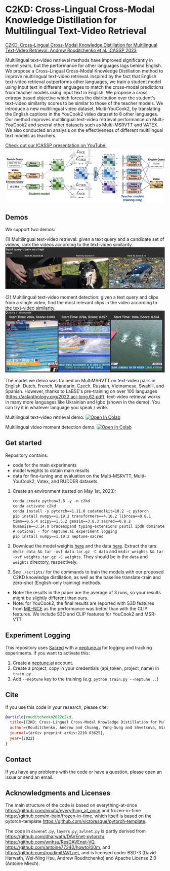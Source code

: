 # C2KD: Cross-Lingual Cross-Modal Knowledge Distillation for Multilingual Text-Video Retrieval

[C2KD: Cross-Lingual Cross-Modal Knowledge Distillation for Multilingual Text-Video Retrieval. Andrew Rouditchenko et al. ICASSP 2023 ](https://arxiv.org/abs/2210.03625)

Multilingual text-video retrieval methods have improved significantly in recent years, but the performance for other languages lags behind English. We propose a Cross-Lingual Cross-Modal Knowledge Distillation method to improve multilingual text-video retrieval. Inspired by the fact that English text-video retrieval outperforms other languages, we train a student model using input text in different languages to match the cross-modal predictions from teacher models using input text in English. We propose a cross entropy based objective which forces the distribution over the student's text-video similarity scores to be similar to those of the teacher models. We introduce a new multilingual video dataset, Multi-YouCook2, by translating the English captions in the YouCook2 video dataset to 8 other languages. Our method improves multilingual text-video retrieval performance on Multi-YouCook2 and several other datasets such as Multi-MSRVTT and VATEX. We also conducted an analysis on the effectiveness of different multilingual text models as teachers.

[Check out our ICASSP presentation on YouTube!](https://youtu.be/oZ-lch3Njpw)
[![Architecture](assets/arch.png)](https://youtu.be/oZ-lch3Njpw)

## Demos
We support two demos:

(1) Multilingual text-video retrieval: given a text query and a candidate set of videos, rank the videos according to the text-video similarity.
[![retrieval](assets/retrieval.gif)](https://colab.research.google.com/drive/1yeyjrzAP5VQCtHF6xZNuH2MjRzwMgeNR?usp=sharing)

(2) Multilingual text-video moment detection: given a text query and clips from a single video, find the most relevant clips in the video according to the text-video similarity.
[![moment detection](assets/moment_detection.gif)](https://colab.research.google.com/drive/1iMMhfG9qEj2RiC60T8VLF3xsJaPYsLH3?usp=sharing)

The model we demo was trained on MultiMSRVTT on text-video pairs in English, Dutch, French, Mandarin, Czech, Russian, Vietnamese, Swahili, and Spanish. However, thanks to LaBSE's pre-training on over 100 languages (https://aclanthology.org/2022.acl-long.62.pdf), text-video retrieval works in many more languages like Ukrainian and Igbo (shown in the demo). You can try it in whatever language you speak / write.

Multilingual text-video retrieval demo: [![Open In Colab](https://colab.research.google.com/assets/colab-badge.svg)](https://colab.research.google.com/drive/1yeyjrzAP5VQCtHF6xZNuH2MjRzwMgeNR?usp=sharing)

Multilingual video moment detection demo: [![Open In Colab](https://colab.research.google.com/assets/colab-badge.svg)](https://colab.research.google.com/drive/1iMMhfG9qEj2RiC60T8VLF3xsJaPYsLH3?usp=sharing)

## Get started

Repository contains:
* code for the main experiments
* model weights to obtain main results
* data for fine-tuning and evaluation on the Multi-MSRVTT, Multi-YouCook2, Vatex, and RUDDER datasets

1. Create an environment (tested on May 1st, 2023):
   ```
   conda create python=3.8 -y -n c2kd
   conda activate c2kd
   conda install -y pytorch==1.11.0 cudatoolkit=10.2 -c pytorch
   pip install numpy==1.19.2 transformers==4.16.2 librosa==0.8.1 timm==0.5.4 scipy==1.5.2 gensim==3.8.3 sacred==0.8.2 humanize==3.14.0 braceexpand typing-extensions psutil ipdb dominate
   # optional - for neptune.ai experiment logging
   pip install numpy==1.19.2 neptune-sacred
   ```
2. Download the model weights [here](https://data.csail.mit.edu/placesaudio/c2kd/weights.tar.gz) and the data [here](https://data.csail.mit.edu/placesaudio/c2kd/data.tar.gz). Extract the tars:
   `mkdir data && tar -xvf data.tar.gz -C data` and `mkdir weights && tar -xvf weights.tar.gz -C weights`. They should be in the `data` and `weights` directory, respectively.
   
3. See `./scripts/` for the commands to train the models with our proposed C2KD knowledge distillation, as well as the baseline translate-train and zero-shot (English-only training) methods.
- Note: the results in the paper are the average of 3 runs, so your results might be slightly different than ours.
- Note: for YouCook2, the final results are reported with S3D features from [MIL-NCE](https://github.com/antoine77340/S3D_HowTo100M) as the performance was better than with the CLIP features. We include S3D and CLIP features for YouCook2 and MSR-VTT.


## Experiment Logging

This repository uses [Sacred](https://github.com/IDSIA/sacred) with a [neptune.ai](https://neptune.ai) for logging and tracking experiments.
If you want to activate this:
1. Create a [neptune.ai](https://neptune.ai) account.
2. Create a project, copy in your credentials (api_token, project_name) in `train.py` 
3. Add `--neptune` key to the training (e.g. `python train.py --neptune ..`)

## Cite

If you use this code in your research, please cite:

```bibtex
@article{rouditchenko2022c2kd,
  title={C2KD: Cross-Lingual Cross-Modal Knowledge Distillation for Multilingual Text-Video Retrieval},
  author={Rouditchenko, Andrew and Chuang, Yung-Sung and Shvetsova, Nina and Thomas, Samuel and Feris, Rogerio and Kingsbury, Brian and Karlinsky, Leonid and Harwath, David and Kuehne, Hilde and Glass, James},
  journal={arXiv preprint arXiv:2210.03625},
  year={2022}
}
```

## Contact

If you have any problems with the code or have a question, please open an issue or send an email.

## Acknowledgments and Licenses

The main structure of the code is based on everything-at-once https://github.com/ninatu/everything_at_once and frozen-in-time https://github.com/m-bain/frozen-in-time, which itself is based  on the pytorch-template https://github.com/victoresque/pytorch-template.

The code in `davenet.py`, `layers.py`, `avlnet.py` is partly derived from https://github.com/dharwath/DAVEnet-pytorch/, https://github.com/wnhsu/ResDAVEnet-VQ, https://github.com/antoine77340/howto100m, and https://github.com/roudimit/AVLnet, and is licensed under BSD-3 (David Harwath, Wei-Ning Hsu, Andrew Rouditchenko) and Apache License 2.0 (Antoine Miech).